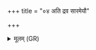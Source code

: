 +++
title = "०४ अति द्रव सारमेयौ"

+++
<details><summary>मूलम् (GR)</summary>

अति द्रव सारमेयौ श्वानौ  
चतुरक्षौ शबलौ साधुना पथा ।  
अधा पितॄन् सुविदत्राꣳ उपेहि  
यमेन ये सधमादं मदन्ति ॥
</details>